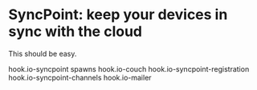 # SyncPoint: keep your devices in sync with the cloud

This should be easy.

hook.io-syncpoint spawns
    hook.io-couch
    hook.io-syncpoint-registration
    hook.io-syncpoint-channels
    hook.io-mailer